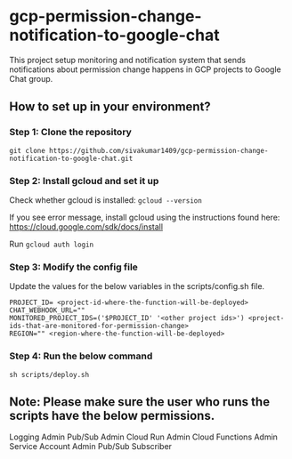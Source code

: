 # gcp-permission-change-notification-to-google-chat
This project setup monitoring and notification system that sends notifications about permission change happens in GCP projects to Google Chat group.


## How to set up in your environment?

### Step 1: Clone the repository


`git clone https://github.com/sivakumar1409/gcp-permission-change-notification-to-google-chat.git`

### Step 2: Install gcloud and set it up

Check whether gcloud is installed:
`gcloud --version`

If you see error message, install gcloud using the instructions found here: 
https://cloud.google.com/sdk/docs/install

Run `gcloud auth login`


### Step 3: Modify the config file 

Update the values for the below variables in the scripts/config.sh file.

```aiexclude
PROJECT_ID= <project-id-where-the-function-will-be-deployed>
CHAT_WEBHOOK_URL=""
MONITORED_PROJECT_IDS=('$PROJECT_ID' '<other project ids>') <project-ids-that-are-monitored-for-permission-change>
REGION="" <region-where-the-function-will-be-deployed>
```

### Step 4: Run the below command
`sh scripts/deploy.sh`


## Note: Please make sure the user who runs the scripts have the below permissions.

Logging Admin
Pub/Sub Admin
Cloud Run Admin
Cloud Functions Admin
Service Account Admin
Pub/Sub Subscriber
